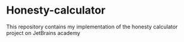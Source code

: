# Honesty-calculator
 This repository contains my implementation of the honesty calculator project on JetBrains academy

